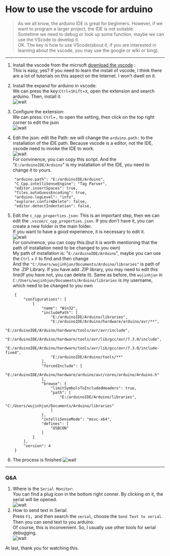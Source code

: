 # How to use the vscode for arduino

>As we all know, the arduino IDE is great for beginners. However, if we want to program a larger project, the IDE is not suitable.  
Sometime we need to debug or look up some function,  maybe we can use the VScode to develop it.  
OK. The key is how to use VScode(about it, if you are interested in learning about the vscode, you may use the google or wiki or bing).  
****

1. Install the vscode from the micrsoft  [download the vscode](https://code.visualstudio.com/)  :  
This is easy, yes? If you need to learn the install of vscode, I think there are a lot of tutorials on this aspect on the Internet. I won't dwell on it.  
  
2. Install the expand for arduino in vscode:  
We can press the key:`Ctrl`+`Shift`+`X`, open the extension and search arduino. Then, install it.  
![wait](https://github.com/wujinhjun/wujinhjuns-openhardware/blob/main/pic/arduino/pic_1/vsforarduino%20(2).png)  
  
3. Configure the extension:  
We can press:  `Ctrl`+`,` to open the setting, then click on the top right corner to edit the json  
![wait](https://github.com/wujinhjun/wujinhjuns-openhardware/blob/main/pic/arduino/pic_1/vsforarduino%20(3)_LI.jpg)  
  
4. Edit the json:
edit the Path: we will change the `arduino.path:` to the installation of the IDE path. Because vscode is a editor, not the IDE, vscode need to invoke the IDE to work.  
![wait](https://github.com/wujinhjun/wujinhjuns-openhardware/blob/main/pic/arduino/pic_1/vsforarduino%20(4).png)  
For convinence, you can copy this script. And the "`E:/arduinoIDE/Arduino`" is my installation of the IDE, you need to change it to yours.  

```
    "arduino.path": "E:/arduinoIDE/Arduino", 
    "C_Cpp.intelliSenseEngine": "Tag Parser", 
    "editor.insertSpaces": true, 
    "files.autoGuessEncoding": true, 
    "arduino.logLevel": "info", 
    "explorer.confirmDelete": false, 
    "editor.detectIndentation": false,
```

5. Edit the `c_cpp_properties.json`:
This is an important step, then we can edit the `.vscoe/c_cpp_properties.json`. If you don't have it, you can create a new folder in the main folder.  
If you want to have a good experience, it is necessary to edit it.  
![wait](https://github.com/wujinhjun/wujinhjuns-openhardware/blob/main/pic/arduino/pic_1/vsforarduino%20(6).png)  
For convinence, you can copy this:(but it is worth mentioning that the path of installation need to be changed to you own)  
My path of installation is: "`E:/arduinoIDE/Arduino`", maybe you can use the `Ctrl` + `F` to find and then change  
And the `"C:/Users/wujinhjun/Documents/Arduino/libraries"` is path of the .ZIP Library. If you have add .ZIP library, you may need to edit this line(If you have not, you can delete it). Same as before, the `wujinhjun` in `C:/Users/wujinhjun/Documents/Arduino/libraries` is my username, which need to be changed to you own  

```
    {
        "configurations": [
            {
                "name": "Win32",
                "includePath": [
                    "E:/arduinoIDE/Arduino/libraries",
                    "E:/arduinoIDE/Arduino/hardware/arduino/avr/**",
                    "E:/arduinoIDE/Arduino/hardware/tools/avr/avr/include",
                    "E:/arduinoIDE/Arduino/hardware/tools/avr/lib/gcc/avr/7.3.0/include",
                    "E:/arduinoIDE/Arduino/hardware/tools/avr/lib/gcc/avr/7.3.0/include-fixed",
                    "E:/arduinoIDE/Arduino/tools/**"
                ],
                "forcedInclude": [
                    "E:/arduinoIDE/Arduino/hardware/arduino/avr/cores/arduino/Arduino.h"
                ],
                "browse": {
                    "limitSymbolsToIncludedHeaders": true,
                    "path": [
                        "E:/arduinoIDE/Arduino/libraries",
                        "C:/Users/wujinhjun/Documents/Arduino/libraries"
                    ]
                },
                "intelliSenseMode": "msvc-x64",
                "defines": [
                    "USBCON"
                ]
            }
        ],
        "version": 4
    }
```

6. The process is finished
![wait](https://github.com/wujinhjun/wujinhjuns-openhardware/blob/main/pic/arduino/pic_1/vsforarduino%20(7).png)  

****

### Q&A

1. Where is the `Serial Monitor`:  
   You can find a plug icon in the bottom right conner. By clicking on it, the serial will be opened.  
   ![wait](https://github.com/wujinhjun/wujinhjuns-openhardware/blob/main/pic/arduino/pic_1/Inkedvsforarduino(8)_LI.jpg)  
2. How to send text in Serial:  
   Press `F1`，and then search the `serial`, choose the `Send Text to serial`. Then you can send text to you arduino.  
   Of course, this is inconvenient. So, I usually use other tools for serial debugging.  
   ![wait](https://github.com/wujinhjun/wujinhjuns-openhardware/blob/main/pic/arduino/pic_1/Inkedvsforarduino(9)_LI.jpg)  

At last, thank you for watching this.

